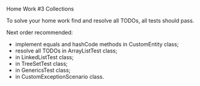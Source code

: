 Home Work #3
Collections

To solve your home work find and resolve all TODOs, all tests should pass.

Next order recommended:
- implement equals and hashCode methods in CustomEntity class;
- resolve all TODOs in ArrayListTest class;
- in LinkedListTest class;
- in TreeSetTest class;
- in GenericsTest class;
- in CustomExceptionScenario class.